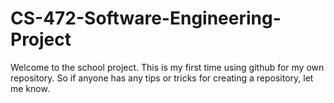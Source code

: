 # CS-472-Software-Engineering-Project
Welcome to the school project. This is my first time using github for my own repository. So if anyone has any tips or tricks for creating a repository, let me know. 
